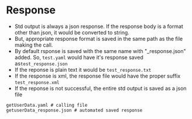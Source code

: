 # Response

- Std output is always a json response. If the response body is a format other than json, it would be converted to string.
- But, appropriate response format is saved in the same path as the file making the call.
- By default rsponse is saved with the same name with "\_response.json" added.
  So, `test.yaml` would have it's response saved as`test_response.json`
- If the reponse is plain text it would be `test_response.txt`
- If the response is xml, the response file would have the proper suffix `test_response.xml`
- If the reponse is not successful, the entire std output is saved as a json file

```shell
getUserData.yaml # calling file
getuserData_response.json # automated saved response
```
